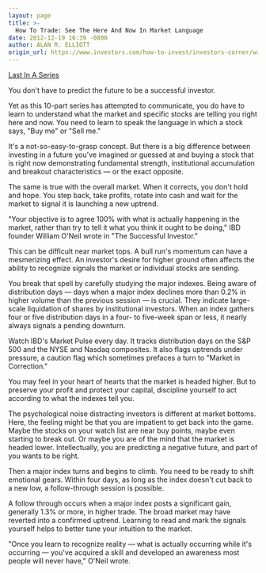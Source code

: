 ```yaml
---
layout: page
title: >-
  How To Trade: See The Here And Now In Market Language
date: 2012-12-19 16:39 -0800
author: ALAN R. ELLIOTT
origin_url: https://www.investors.com/how-to-invest/investors-corner/watch-daily-behavior-of-market-averages/
---
```


[Last In A Series](http://news.investors.com/special-report/635805-you-can-time-the-market.aspx)

You don't have to predict the future to be a successful investor.

Yet as this 10-part series has attempted to communicate, you do have to learn to understand what the market and specific stocks are telling you right here and now. You need to learn to speak the language in which a stock says, "Buy me" or "Sell me."

It's a not-so-easy-to-grasp concept. But there is a big difference between investing in a future you've imagined or guessed at and buying a stock that is right now demonstrating fundamental strength, institutional accumulation and breakout characteristics — or the exact opposite.

The same is true with the overall market. When it corrects, you don't hold and hope. You step back, take profits, rotate into cash and wait for the market to signal it is launching a new uptrend.

"Your objective is to agree 100% with what is actually happening in the market, rather than try to tell it what you think it ought to be doing," IBD founder William O'Neil wrote in "The Successful Investor."

This can be difficult near market tops. A bull run's momentum can have a mesmerizing effect. An investor's desire for higher ground often affects the ability to recognize signals the market or individual stocks are sending.

You break that spell by carefully studying the major indexes. Being aware of distribution days — days when a major index declines more than 0.2% in higher volume than the previous session — is crucial. They indicate large-scale liquidation of shares by institutional investors. When an index gathers four or five distribution days in a four- to five-week span or less, it nearly always signals a pending downturn.

Watch IBD's Market Pulse every day. It tracks distribution days on the S&P 500 and the NYSE and Nasdaq composites. It also flags uptrends under pressure, a caution flag which sometimes prefaces a turn to "Market in Correction."

You may feel in your heart of hearts that the market is headed higher. But to preserve your profit and protect your capital, discipline yourself to act according to what the indexes tell you.

The psychological noise distracting investors is different at market bottoms. Here, the feeling might be that you are impatient to get back into the game. Maybe the stocks on your watch list are near buy points, maybe even starting to break out. Or maybe you are of the mind that the market is headed lower. Intellectually, you are predicting a negative future, and part of you wants to be right.

Then a major index turns and begins to climb. You need to be ready to shift emotional gears. Within four days, as long as the index doesn't cut back to a new low, a follow-through session is possible.

A follow through occurs when a major index posts a significant gain, generally 1.3% or more, in higher trade. The broad market may have reverted into a confirmed uptrend. Learning to read and mark the signals yourself helps to better tune your intuition to the market.

"Once you learn to recognize reality — what is actually occurring while it's occurring — you've acquired a skill and developed an awareness most people will never have," O'Neil wrote.
